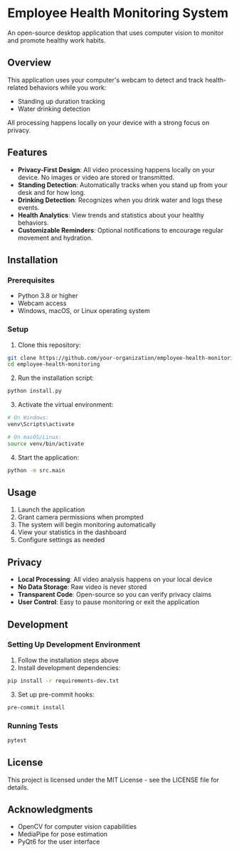 # Employee Health Monitoring System

An open-source desktop application that uses computer vision to monitor and promote healthy work habits.

## Overview

This application uses your computer's webcam to detect and track health-related behaviors while you work:
- Standing up duration tracking
- Water drinking detection

All processing happens locally on your device with a strong focus on privacy.

## Features

- **Privacy-First Design**: All video processing happens locally on your device. No images or video are stored or transmitted.
- **Standing Detection**: Automatically tracks when you stand up from your desk and for how long.
- **Drinking Detection**: Recognizes when you drink water and logs these events.
- **Health Analytics**: View trends and statistics about your healthy behaviors.
- **Customizable Reminders**: Optional notifications to encourage regular movement and hydration.

## Installation

### Prerequisites
- Python 3.8 or higher
- Webcam access
- Windows, macOS, or Linux operating system

### Setup

1. Clone this repository:
```bash
git clone https://github.com/your-organization/employee-health-monitoring.git
cd employee-health-monitoring
```

2. Run the installation script:
```bash
python install.py
```

3. Activate the virtual environment:
```bash
# On Windows:
venv\Scripts\activate

# On macOS/Linux:
source venv/bin/activate
```

4. Start the application:
```bash
python -m src.main
```

## Usage

1. Launch the application
2. Grant camera permissions when prompted
3. The system will begin monitoring automatically
4. View your statistics in the dashboard
5. Configure settings as needed

## Privacy

- **Local Processing**: All video analysis happens on your local device
- **No Data Storage**: Raw video is never stored
- **Transparent Code**: Open-source so you can verify privacy claims
- **User Control**: Easy to pause monitoring or exit the application

## Development

### Setting Up Development Environment

1. Follow the installation steps above
2. Install development dependencies:
```bash
pip install -r requirements-dev.txt
```

3. Set up pre-commit hooks:
```bash
pre-commit install
```

### Running Tests

```bash
pytest
```

## License

This project is licensed under the MIT License - see the LICENSE file for details.

## Acknowledgments

- OpenCV for computer vision capabilities
- MediaPipe for pose estimation
- PyQt6 for the user interface
